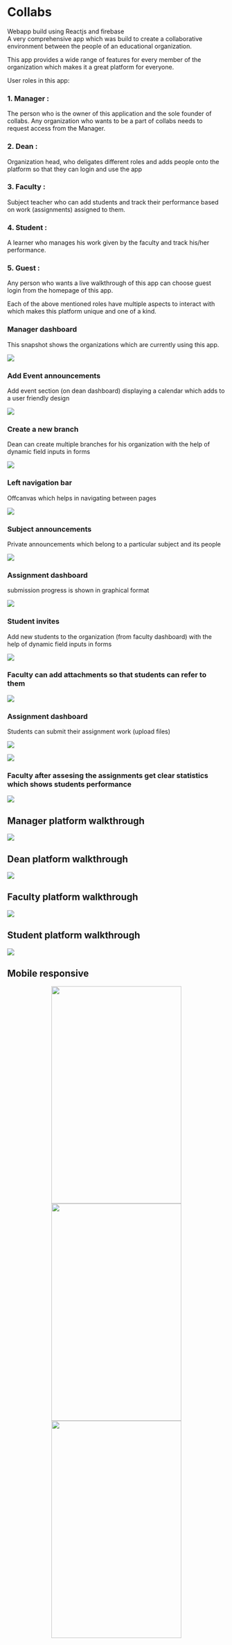 # Collabs

Webapp build using Reactjs and firebase </br>
A very comprehensive app which was build to create a collaborative environment between the people of an educational organization.

This app provides a wide range of features for every member of the organization which makes it a great platform for everyone.

User roles in this app:
### 1. Manager : 
The person who is the owner of this application and the sole founder of collabs. Any organization who wants to be a part of collabs needs to request access from the Manager.

### 2. Dean :
Organization head, who deligates different roles and adds people onto the platform so that they can login and use the app

### 3. Faculty :
Subject teacher who can add students and track their performance based on work (assignments) assigned to them.

### 4. Student :
A learner who manages his work given by the faculty and track his/her performance.

### 5. Guest :
Any person who wants a live walkthrough of this app can choose guest login from the homepage of this app.

Each of the above mentioned roles have multiple aspects to interact with which makes this platform unique and one of a kind.

### Manager dashboard 
This snapshot shows the organizations which are currently using this app.

![](app-screenshots/a.png)


### Add Event announcements 
Add event section (on dean dashboard) displaying a calendar which adds to a user friendly design

![](app-screenshots/b.png)


### Create a new branch
Dean can create multiple branches for his organization with the help of dynamic field inputs in forms

![](app-screenshots/c.png)


### Left navigation bar 
Offcanvas which helps in navigating between pages

![](app-screenshots/d.png)


### Subject announcements 
Private announcements which belong to a particular subject and its people

![](app-screenshots/e.png)


### Assignment dashboard 
submission progress is shown in graphical format

![](app-screenshots/f.png)


### Student invites
Add new students to the organization (from faculty dashboard) with the help of dynamic field inputs in forms

![](app-screenshots/g.png)


### Faculty can add attachments so that students can refer to them

![](app-screenshots/h.png)


### Assignment dashboard
Students can submit their assignment work (upload files)

![](app-screenshots/i.png)

![](app-screenshots/j.png)


### Faculty after assesing the assignments get clear statistics which shows students performance

![](app-screenshots/k.png)


## Manager platform walkthrough

![](app-screenshots/1.gif)


## Dean platform walkthrough

![](app-screenshots/2.gif)


## Faculty platform walkthrough

![](app-screenshots/3.gif)


## Student platform walkthrough

![](app-screenshots/4.gif)


## Mobile responsive

<p align="center">
  <img src="app-screenshots/m1.gif" width="300" height="500" />  
  <img src="app-screenshots/m2.gif" width="300" height="500" />
  <img src="app-screenshots/m3.gif" width="300" height="500" />
</p>

